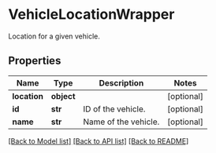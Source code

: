 # VehicleLocationWrapper

Location for a given vehicle.
## Properties
Name | Type | Description | Notes
------------ | ------------- | ------------- | -------------
**location** | **object** |  | [optional] 
**id** | **str** | ID of the vehicle. | [optional] 
**name** | **str** | Name of the vehicle. | [optional] 

[[Back to Model list]](../README.md#documentation-for-models) [[Back to API list]](../README.md#documentation-for-api-endpoints) [[Back to README]](../README.md)


